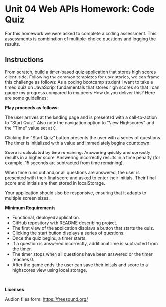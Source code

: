 <h1>Unit 04 Web APIs Homework: Code Quiz</h1>
For this homework we were asked to complete a coding assessment. This assessments is combination of multiple-choice questions and logging the results. 


<h2>Instructions</h2>
From scratch, build a timer-based quiz application that stores high scores client-side. Following the common templates for user stories, we can frame this challenge as follows:
As a coding bootcamp student
I want to take a timed quiz on JavaScript fundamentals that stores high scores
so that I can gauge my progress compared to my peers
How do you deliver this? Here are some guidelines:


<b>Play proceeds as follows:</b>


The user arrives at the landing page and is presented with a call-to-action to "Start Quiz." Also note the navigation option to "View Highscores" and the "Time" value set at 0.


Clicking the "Start Quiz" button presents the user with a series of questions. The timer is initialized with a value and immediately begins countdown.


Score is calculated by time remaining. Answering quickly and correctly results in a higher score. Answering incorrectly results in a time penalty (for example, 15 seconds are subtracted from time remaining).


When time runs out and/or all questions are answered, the user is presented with their final score and asked to enter their initials. Their final score and initials are then stored in localStorage.




Your application should also be responsive, ensuring that it adapts to multiple screen sizes.


<b>Minimum Requirements</b>

<ul>
<li>Functional, deployed application.</li>

<li>GitHub repository with README describing project.</li>

<li>The first view of the application displays a button that starts the quiz.</li>

<li>Clicking the start button displays a series of questions.</li>

<li>Once the quiz begins, a timer starts.</li>

<li>If a question is answered incorrectly, additional time is subtracted from the timer.</li>

<li>The timer stops when all questions have been answered or the timer reaches 0.</li>

<li>After the game ends, the user can save their initials and score to a highscores view using local storage.</li>
</ul>

<br>

<b>Licenses</b>


Audion files form: https://freesound.org/
